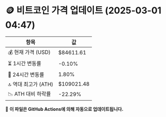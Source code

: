 # 🪙 비트코인 가격 업데이트 (2025-03-01 04:47)

| 항목                | 값 |
|--------------------|----------------|
| 💰 현재 가격 (USD) | $84611.61 |
| ⏳ 1시간 변동률    | -0.10% |
| 📆 24시간 변동률   | 1.80% |
| 🔝 역대 최고가 (ATH) | $109021.48 |
| 📉 ATH 대비 하락률 | -22.29% |

🔄 **이 파일은 GitHub Actions에 의해 자동으로 업데이트됩니다.**
